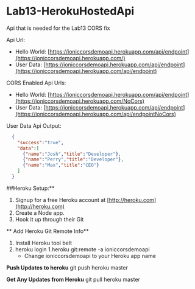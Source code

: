 # Lab13-HerokuHostedApi
Api that is needed for the Lab13 CORS fix

Api Url:

* Hello World: [https://ioniccorsdemoapi.herokuapp.com/api/endpoint](https://ioniccorsdemoapi.herokuapp.com/)
* User Data: [https://ioniccorsdemoapi.herokuapp.com/api/endpoint](https://ioniccorsdemoapi.herokuapp.com/api/endpoint)

CORS Enabled Api Urls:

* Hello World: [https://ioniccorsdemoapi.herokuapp.com/api/endpoint](https://ioniccorsdemoapi.herokuapp.com/NoCors)
* User Data: [https://ioniccorsdemoapi.herokuapp.com/api/endpoint](https://ioniccorsdemoapi.herokuapp.com/api/endpointNoCors)


User Data Api Output:

```json
  {
    "success":"true",
    "data":[
      {"name":"Josh","title":"Developer"},
      {"name":"Perry","title":"Developer"},
      {"name":"Max","title":"CEO"}
    ]
  }
```  

##Heroku Setup:**

1. Signup for a free Heroku account at [http://heroku.com](http://heroku.com)
1. Create a Node app.
1. Hook it up through their Git

** Add Heroku Git Remote Info**

1. Install Heroku tool belt
1. heroku login
1.heroku git:remote -a ioniccorsdemoapi
    * Change ioniccorsdemoapi to your Heroku app name

**Push Updates to heroku**
    git push heroku master

**Get Any Updates from Heroku**
     git pull heroku master